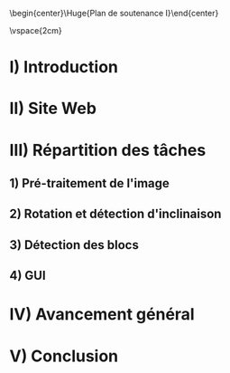 \begin{center}\Huge{Plan de soutenance I}\end{center}

\vspace{2cm}

# I) Introduction

# II) Site Web

# III) Répartition des tâches

## 1) Pré-traitement de l'image

## 2) Rotation et détection d'inclinaison

## 3) Détection des blocs

## 4) GUI

# IV) Avancement général

# V) Conclusion

